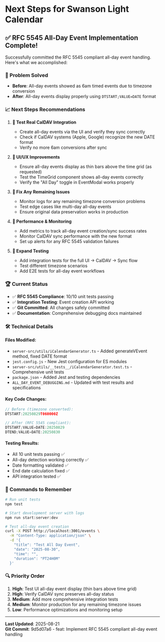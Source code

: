 # Next Steps for Swanson Light Calendar

## ✅ **RFC 5545 All-Day Event Implementation Complete!**

Successfully committed the RFC 5545 compliant all-day event handling. Here's what we accomplished:

### **🎯 Problem Solved**
- **Before**: All-day events showed as 6am timed events due to timezone conversion
- **After**: All-day events display properly using `DTSTART;VALUE=DATE` format

### **📈 Next Steps Recommendations**

1. **🔬 Test Real CalDAV Integration**
   - Create all-day events via the UI and verify they sync correctly
   - Check if CalDAV systems (Apple, Google) recognize the new DATE format
   - Verify no more 6am conversions after sync

2. **🎨 UI/UX Improvements**
   - Ensure all-day events display as thin bars above the time grid (as requested)
   - Test the TimeGrid component shows all-day events correctly
   - Verify the "All Day" toggle in EventModal works properly

3. **🐛 Fix Any Remaining Issues**
   - Monitor logs for any remaining timezone conversion problems
   - Test edge cases like multi-day all-day events
   - Ensure original data preservation works in production

4. **🚀 Performance & Monitoring**
   - Add metrics to track all-day event creation/sync success rates
   - Monitor CalDAV sync performance with the new format
   - Set up alerts for any RFC 5545 validation failures

5. **🧪 Expand Testing**
   - Add integration tests for the full UI → CalDAV → Sync flow
   - Test different timezone scenarios
   - Add E2E tests for all-day event workflows

### **🏆 Current Status**
- ✅ **RFC 5545 Compliance**: 10/10 unit tests passing
- ✅ **Integration Testing**: Event creation API working
- ✅ **Git Committed**: All changes safely committed
- ✅ **Documentation**: Comprehensive debugging docs maintained

### **🛠️ Technical Details**

#### **Files Modified:**
- `server-src/utils/iCalendarGenerator.ts` - Added generateVEvent method, fixed DATE format
- `jest.config.js` - New Jest configuration for ES modules
- `server-src/utils/__tests__/iCalendarGenerator.test.ts` - Comprehensive unit tests
- `package.json` - Added Jest and testing dependencies
- `ALL_DAY_EVENT_DEBUGGING.md` - Updated with test results and specifications

#### **Key Code Changes:**
```typescript
// Before (timezone converted):
DTSTART:20250829T060000Z

// After (RFC 5545 compliant):
DTSTART;VALUE=DATE:20250829
DTEND;VALUE=DATE:20250830
```

#### **Testing Results:**
- All 10 unit tests passing ✅
- All-day detection working correctly ✅
- Date formatting validated ✅
- End date calculation fixed ✅
- API integration tested ✅

### **📝 Commands to Remember**

```bash
# Run unit tests
npm test

# Start development server with logs
npm run start:server:dev

# Test all-day event creation
curl -X POST http://localhost:3001/events \
  -H "Content-Type: application/json" \
  -d '{
    "title": "Test All Day Event",
    "date": "2025-08-30",
    "time": "",
    "duration": "PT24H0M"
  }'
```

### **🔍 Priority Order**
1. **High**: Test UI all-day event display (thin bars above time grid)
2. **High**: Verify CalDAV sync preserves all-day status
3. **Medium**: Add more comprehensive integration tests
4. **Medium**: Monitor production for any remaining timezone issues
5. **Low**: Performance optimizations and monitoring setup

---

**Last Updated**: 2025-08-21  
**Git Commit**: 9d5d07a6 - feat: Implement RFC 5545 compliant all-day event handling